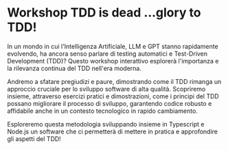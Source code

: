 # Workshop TDD is dead ...glory to TDD!

In un mondo in cui l'Intelligenza Artificiale, LLM e GPT stanno rapidamente evolvendo, ha ancora senso parlare di testing automatici e Test-Driven Development (TDD)? Questo workshop interattivo esplorerà l'importanza e la rilevanza continua del TDD nell'era moderna.

Andremo a sfatare pregiudizi e paure, dimostrando come il TDD rimanga un approccio cruciale per lo sviluppo software di alta qualità. Scopriremo insieme, attraverso esercizi pratici e dimostrazioni, come i principi del TDD possano migliorare il processo di sviluppo, garantendo codice robusto e affidabile anche in un contesto tecnologico in rapido cambiamento.

Esploreremo questa metodologia sviluppando insieme in Typescript e Node.js un software che ci permetterà di mettere in pratica e approfondire gli aspetti del TDD!